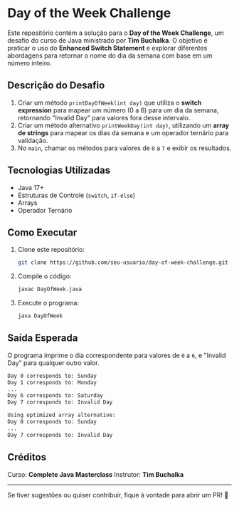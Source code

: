 # Day of the Week Challenge

Este repositório contém a solução para o **Day of the Week Challenge**, um desafio do curso de Java ministrado por **Tim Buchalka**. O objetivo é praticar o uso do **Enhanced Switch Statement** e explorar diferentes abordagens para retornar o nome do dia da semana com base em um número inteiro.

## Descrição do Desafio

1. Criar um método `printDayOfWeek(int day)` que utiliza o **switch expression** para mapear um número (0 a 6) para um dia da semana, retornando "Invalid Day" para valores fora desse intervalo.
2. Criar um método alternativo `printWeekDay(int day)`, utilizando um **array de strings** para mapear os dias da semana e um operador ternário para validação.
3. No `main`, chamar os métodos para valores de `0` a `7` e exibir os resultados.

## Tecnologias Utilizadas
- Java 17+
- Estruturas de Controle (`switch`, `if-else`)
- Arrays
- Operador Ternário

## Como Executar
1. Clone este repositório:
   ```sh
   git clone https://github.com/seu-usuario/day-of-week-challenge.git
   ```
2. Compile o código:
   ```sh
   javac DayOfWeek.java
   ```
3. Execute o programa:
   ```sh
   java DayOfWeek
   ```

## Saída Esperada
O programa imprime o dia correspondente para valores de `0` a `6`, e "Invalid Day" para qualquer outro valor.

```sh
Day 0 corresponds to: Sunday
Day 1 corresponds to: Monday
...
Day 6 corresponds to: Saturday
Day 7 corresponds to: Invalid Day

Using optimized array alternative:
Day 0 corresponds to: Sunday
...
Day 7 corresponds to: Invalid Day
```

## Créditos
Curso: **Complete Java Masterclass**
Instrutor: **Tim Buchalka**

---
Se tiver sugestões ou quiser contribuir, fique à vontade para abrir um PR! 🚀
